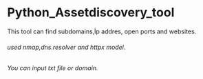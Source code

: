 # Python_Assetdiscovery_tool
 This tool can find subdomains,İp addres, open ports and websites.
 <h6>used nmap,dns.resolver and httpx model.</h6>
 <h6>You can input txt file or  domain.</h6>
 
